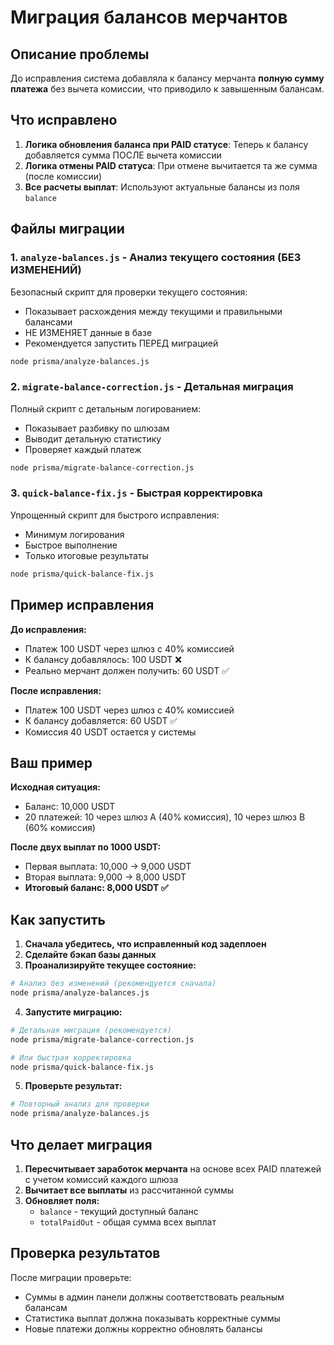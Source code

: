 # Миграция балансов мерчантов

## Описание проблемы

До исправления система добавляла к балансу мерчанта **полную сумму платежа** без вычета комиссии, что приводило к завышенным балансам.

## Что исправлено

1. **Логика обновления баланса при PAID статусе**: Теперь к балансу добавляется сумма ПОСЛЕ вычета комиссии
2. **Логика отмены PAID статуса**: При отмене вычитается та же сумма (после комиссии)
3. **Все расчеты выплат**: Используют актуальные балансы из поля `balance`

## Файлы миграции

### 1. `analyze-balances.js` - Анализ текущего состояния (БЕЗ ИЗМЕНЕНИЙ)
Безопасный скрипт для проверки текущего состояния:
- Показывает расхождения между текущими и правильными балансами
- НЕ ИЗМЕНЯЕТ данные в базе
- Рекомендуется запустить ПЕРЕД миграцией

```bash
node prisma/analyze-balances.js
```

### 2. `migrate-balance-correction.js` - Детальная миграция
Полный скрипт с детальным логированием:
- Показывает разбивку по шлюзам
- Выводит детальную статистику
- Проверяет каждый платеж

```bash
node prisma/migrate-balance-correction.js
```

### 3. `quick-balance-fix.js` - Быстрая корректировка
Упрощенный скрипт для быстрого исправления:
- Минимум логирования
- Быстрое выполнение
- Только итоговые результаты

```bash
node prisma/quick-balance-fix.js
```

## Пример исправления

**До исправления:**
- Платеж 100 USDT через шлюз с 40% комиссией
- К балансу добавлялось: 100 USDT ❌
- Реально мерчант должен получить: 60 USDT ✅

**После исправления:**
- Платеж 100 USDT через шлюз с 40% комиссией  
- К балансу добавляется: 60 USDT ✅
- Комиссия 40 USDT остается у системы

## Ваш пример

**Исходная ситуация:**
- Баланс: 10,000 USDT
- 20 платежей: 10 через шлюз A (40% комиссия), 10 через шлюз B (60% комиссия)

**После двух выплат по 1000 USDT:**
- Первая выплата: 10,000 → 9,000 USDT
- Вторая выплата: 9,000 → 8,000 USDT
- **Итоговый баланс: 8,000 USDT ✅**

## Как запустить

1. **Сначала убедитесь, что исправленный код задеплоен**
2. **Сделайте бэкап базы данных**
3. **Проанализируйте текущее состояние:**

```bash
# Анализ без изменений (рекомендуется сначала)
node prisma/analyze-balances.js
```

4. **Запустите миграцию:**

```bash
# Детальная миграция (рекомендуется)
node prisma/migrate-balance-correction.js

# Или быстрая корректировка
node prisma/quick-balance-fix.js
```

5. **Проверьте результат:**

```bash
# Повторный анализ для проверки
node prisma/analyze-balances.js
```

## Что делает миграция

1. **Пересчитывает заработок мерчанта** на основе всех PAID платежей с учетом комиссий каждого шлюза
2. **Вычитает все выплаты** из рассчитанной суммы
3. **Обновляет поля:**
   - `balance` - текущий доступный баланс
   - `totalPaidOut` - общая сумма всех выплат

## Проверка результатов

После миграции проверьте:
- Суммы в админ панели должны соответствовать реальным балансам
- Статистика выплат должна показывать корректные суммы
- Новые платежи должны корректно обновлять балансы
